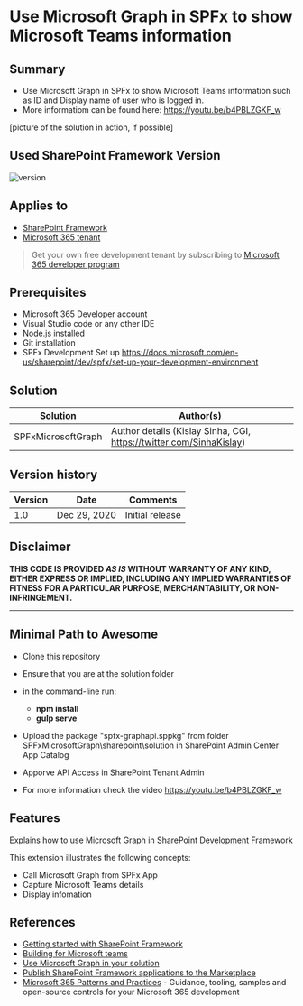 # Use Microsoft Graph in SPFx to show Microsoft Teams information

## Summary

- Use Microsoft Graph in SPFx to show Microsoft Teams information such as ID and Display name of user who is logged in.
- More informatiom can be found here: https://youtu.be/b4PBLZGKF_w


[picture of the solution in action, if possible]

## Used SharePoint Framework Version

![version](https://img.shields.io/badge/version-1.11-green.svg)

## Applies to

- [SharePoint Framework](https://aka.ms/spfx)
- [Microsoft 365 tenant](https://docs.microsoft.com/en-us/sharepoint/dev/spfx/set-up-your-developer-tenant)

> Get your own free development tenant by subscribing to [Microsoft 365 developer program](http://aka.ms/o365devprogram)

## Prerequisites

- Microsoft 365 Developer account
- Visual Studio code or any other IDE
- Node.js installed
- Git installation
- SPFx Development Set up https://docs.microsoft.com/en-us/sharepoint/dev/spfx/set-up-your-development-environment

## Solution

Solution|Author(s)
--------|---------
SPFxMicrosoftGraph | Author details (Kislay Sinha, CGI, https://twitter.com/SinhaKislay)

## Version history

Version|Date|Comments
-------|----|--------
1.0|Dec 29, 2020|Initial release

## Disclaimer

**THIS CODE IS PROVIDED *AS IS* WITHOUT WARRANTY OF ANY KIND, EITHER EXPRESS OR IMPLIED, INCLUDING ANY IMPLIED WARRANTIES OF FITNESS FOR A PARTICULAR PURPOSE, MERCHANTABILITY, OR NON-INFRINGEMENT.**

---

## Minimal Path to Awesome

- Clone this repository
- Ensure that you are at the solution folder
- in the command-line run:
  - **npm install**
  - **gulp serve**

- Upload the package "spfx-graphapi.sppkg" from folder SPFxMicrosoftGraph\sharepoint\solution in SharePoint Admin Center App Catalog
- Apporve API Access in SharePoint Tenant Admin
- For more information check the video https://youtu.be/b4PBLZGKF_w


## Features

Explains how to use Microsoft Graph in SharePoint Development Framework 

This extension illustrates the following concepts:

- Call Microsoft Graph from SPFx App
- Capture Microsoft Teams details
- Display infomation


## References

- [Getting started with SharePoint Framework](https://docs.microsoft.com/en-us/sharepoint/dev/spfx/set-up-your-developer-tenant)
- [Building for Microsoft teams](https://docs.microsoft.com/en-us/sharepoint/dev/spfx/build-for-teams-overview)
- [Use Microsoft Graph in your solution](https://docs.microsoft.com/en-us/sharepoint/dev/spfx/web-parts/get-started/using-microsoft-graph-apis)
- [Publish SharePoint Framework applications to the Marketplace](https://docs.microsoft.com/en-us/sharepoint/dev/spfx/publish-to-marketplace-overview)
- [Microsoft 365 Patterns and Practices](https://aka.ms/m365pnp) - Guidance, tooling, samples and open-source controls for your Microsoft 365 development
